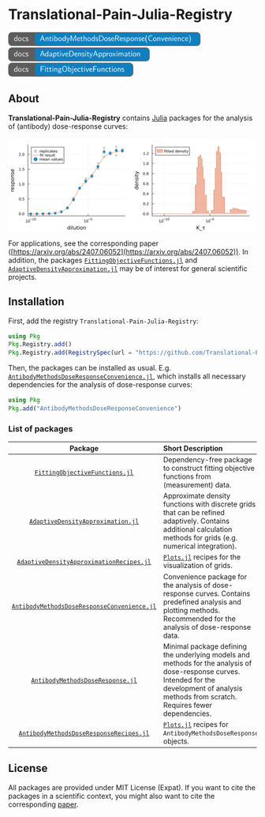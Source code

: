 # Translational-Pain-Julia-Registry


[<img src="AntibodyMethodsDoseResponse-docs.svg" style="height: 2em;">](https://Translational-Pain-Research.github.io/AntibodyMethodsDoseResponse-documentation/)
[<img src="AdaptiveDensityApproximation-docs.svg" style="height: 2em;">](https://Translational-Pain-Research.github.io/AdaptiveDensityApproximation-documentation/)
[<img src="FittingObjectiveFunctions-docs.svg" style="height: 2em;">](https://Translational-Pain-Research.github.io/FittingObjectiveFunctions-documentation/)



## About

**Translational-Pain-Julia-Registry** contains [Julia](https://julialang.org/) packages for the analysis of (antibody) dose-response curves: 

![](example.svg)

For applications, see the corresponding paper ([https://arxiv.org/abs/2407.06052](https://arxiv.org/abs/2407.06052)). In addition, the packages [`FittingObjectiveFunctions.jl`](https://github.com/Translational-Pain-Research/FittingObjectiveFunctions.jl) and [`AdaptiveDensityApproximation.jl`](https://github.com/Translational-Pain-Research/AdaptiveDensityApproximation.jl) may be of interest for general scientific projects.



## Installation


First, add the registry `Translational-Pain-Julia-Registry`:

```julia
using Pkg
Pkg.Registry.add()
Pkg.Registry.add(RegistrySpec(url = "https://github.com/Translational-Pain-Research/Translational-Pain-Julia-Registry"))
```

Then, the packages can be installed as usual. E.g. [`AntibodyMethodsDoseResponseConvenience.jl`](https://github.com/Translational-Pain-Research/AntibodyMethodsDoseResponseConvenience.jl), which installs all necessary dependencies for the analysis of dose-response curves:

```julia
using Pkg
Pkg.add("AntibodyMethodsDoseResponseConvenience")
```

### List of packages

| Package | Short Description |
| :------: | :-------- |
| [`FittingObjectiveFunctions.jl`](https://github.com/Translational-Pain-Research/FittingObjectiveFunctions.jl) | Dependency-free package to construct fitting objective functions from (measurement) data. |
| [`AdaptiveDensityApproximation.jl`](https://github.com/Translational-Pain-Research/AdaptiveDensityApproximation.jl) | Approximate density functions with discrete grids that can be refined adaptively. Contains additional calculation methods for grids (e.g. numerical integration). |
| [`AdaptiveDensityApproximationRecipes.jl`](https://github.com/Translational-Pain-Research/AdaptiveDensityApproximationRecipes.jl) | [`Plots.jl`](https://docs.juliaplots.org/stable/) recipes for the visualization of grids. |
| [`AntibodyMethodsDoseResponseConvenience.jl`](https://github.com/Translational-Pain-Research/AntibodyMethodsDoseResponseConvenience.jl) | Convenience package for the analysis of dose-response curves. Contains predefined analysis and plotting methods. Recommended for the analysis of dose-response data. |
| [`AntibodyMethodsDoseResponse.jl`](https://github.com/Translational-Pain-Research/AntibodyMethodsDoseResponse.jl) | Minimal package defining the underlying models and methods for the analysis of dose-response curves. Intended for the development of analysis methods from scratch. Requires fewer dependencies. |
| [`AntibodyMethodsDoseResponseRecipes.jl`](https://github.com/Translational-Pain-Research/AntibodyMethodsDoseResponseRecipes.jl) |  [`Plots.jl`](https://docs.juliaplots.org/stable/) recipes for `AntibodyMethodsDoseResponse` objects. |


## License

All packages are provided under MIT License (Expat). If you want to cite the packages in a scientific context, you might also want to cite the corresponding [paper](https://arxiv.org/abs/2407.06052).